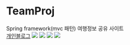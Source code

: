# TeamProj
Spring framework(mvc 패턴)
여행정보 공유 사이트<br>
<a href="https://parknnna.github.io/blog/">개인블로그</a>
<img src="https://user-images.githubusercontent.com/69619672/98459971-370fb080-21e3-11eb-805b-a7c06cd63ee8.PNG">
<img src="https://user-images.githubusercontent.com/69619672/98459969-35de8380-21e3-11eb-885f-6ad3f05aad5c.PNG">
<img src="https://user-images.githubusercontent.com/69619672/98459970-36771a00-21e3-11eb-9f30-463a91bd5622.PNG">
<img src="https://user-images.githubusercontent.com/69619672/98459968-34ad5680-21e3-11eb-9b33-cbc6fcda95b1.PNG">
